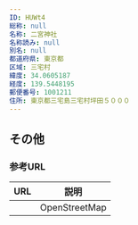 ```yaml
---
ID: HUWt4
総称: null
名称: 二宮神社
名称読み: null
別名: null
都道府県: 東京都
区域: 三宅村
緯度: 34.0605187
経度: 139.5448195
郵便番号: 1001211
住所: 東京都三宅島三宅村坪田５０００
---
```


## その他

### 参考URL

| URL | 説明          |
| --- | ------------- |
|     | OpenStreetMap |
